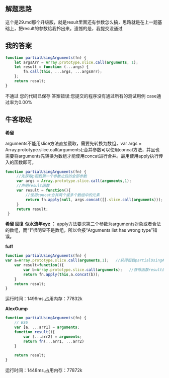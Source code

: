 ## 解题思路

这个是29.md那个升级版，就是result里面还有参数怎么搞，思路就是在上一题基础上，把result的参数给我拎出来。遗憾的是，我提交没通过

## 我的答案

```js
function partialUsingArguments(fn) {
    let argsArr = Array.prototype.slice.call(arguments, 1);
    let result = function (...args) {
        fn.call(this, ...args, ...argsArr);
    };
    return result;
}
```
不通过
您的代码已保存
答案错误:您提交的程序没有通过所有的测试用例
case通过率为0.00%

## 牛客取经

**希留**

arguments不能用slice方法直接截取，需要先转换为数组，var args = Array.prototype.slice.call(arguments);合并参数可以使用concat方法，并且也需要将arguments先转换为数组才能使用concat进行合并。最用使用apply执行传入的函数即可。

```js
function partialUsingArguments(fn) {
     //先获取p函数第一个参数之后的全部参数
     var args = Array.prototype.slice.call(arguments,1);
     //声明result函数
     var result = function(){
         //使用concat合并两个或多个数组中的元素
         return fn.apply(null, args.concat([].slice.call(arguments)));
     }
     return result;
 }
```
**希留 回复 似水流年xyz ：** apply方法要求第二个参数为arguments对象或者合法的数组，而“1”很明显不是数组，所以会报“Arguments list has wrong type”错误。


**fuff**

```js
function partialUsingArguments(fn) {
var a=Array.prototype.slice.call(arguments,1);   //获得函数partialUsingArguments()  除第一个参数外的参数数组
    var result=function(){
        var b=Array.prototype.slice.call(arguments);   //获得函数result的参数数组
        return fn.apply(this,a.concat(b));
    }
    return result;
}
```
运行时间：1499ms,占用内存：77832k

**AlexGump**

```js
function partialUsingArguments(fn) {
    // ES6
    var [a, ...arr1] = arguments;
    function result(){
        var [...arr2] = arguments;
        return fn(...arr1, ...arr2)
    }
     
    return result;
}
```
运行时间：1448ms,占用内存：77872k
